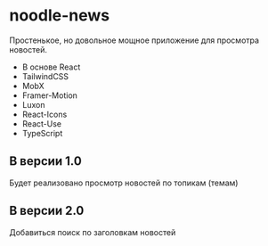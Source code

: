 # noodle-news
Простенькое, но довольное мощное приложение для просмотра новостей.
- В основе React
- TailwindCSS
- MobX
- Framer-Motion
- Luxon
- React-Icons
- React-Use
- TypeScript
## В версии 1.0
Будет реализовано просмотр новостей по топикам (темам)
## В версии 2.0
Добавиться поиск по заголовкам новостей
